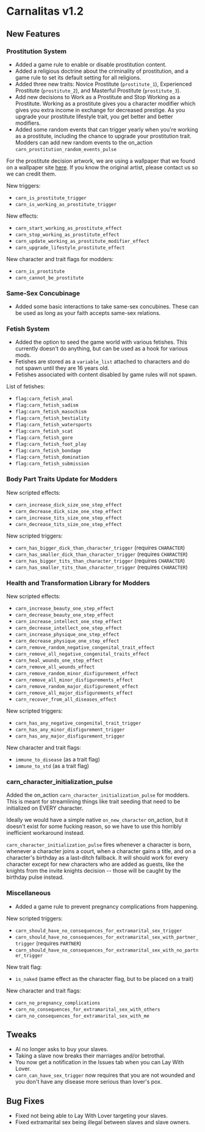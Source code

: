 # Carnalitas v1.2

## New Features

### Prostitution System

* Added a game rule to enable or disable prostitution content.
* Added a religious doctrine about the criminality of prostitution, and a game rule to set its default setting for all religions.
* Added three new traits: Novice Prostitute (`prostitute_1`), Experienced Prostitute (`prostitute_2`), and Masterful Prostitute (`prostitute_3`).
* Add new decisions to Work as a Prostitute and Stop Working as a Prostitute. Working as a prostitute gives you a character modifier which gives you extra income in exchange for decreased prestige. As you upgrade your prostitute lifestyle trait, you get better and better modifiers.
* Added some random events that can trigger yearly when you're working as a prostitute, including the chance to upgrade your prostitution trait. Modders can add new random events to the on_action `carn_prostitution_random_events_pulse`

For the prostitute decision artwork, we are using a wallpaper that we found on a wallpaper site [here](https://architecture.desktopnexus.com/wallpaper/2019495/). If you know the original artist, please contact us so we can credit them.

New triggers:
* `carn_is_prostitute_trigger`
* `carn_is_working_as_prostitute_trigger`

New effects:
* `carn_start_working_as_prostitute_effect`
* `carn_stop_working_as_prostitute_effect`
* `carn_update_working_as_prostitute_modifier_effect`
* `carn_upgrade_lifestyle_prostitute_effect`

New character and trait flags for modders:
* `carn_is_prostitute`
* `carn_cannot_be_prostitute`

### Same-Sex Concubinage

* Added some basic interactions to take same-sex concubines. These can be used as long as your faith accepts same-sex relations.

### Fetish System

* Added the option to seed the game world with various fetishes. This currently doesn't do anything, but can be used as a hook for various mods.
* Fetishes are stored as a `variable_list` attached to characters and do not spawn until they are 16 years old.
* Fetishes associated with content disabled by game rules will not spawn.

List of fetishes:
* `flag:carn_fetish_anal`
* `flag:carn_fetish_sadism`
* `flag:carn_fetish_masochism`
* `flag:carn_fetish_bestiality`
* `flag:carn_fetish_watersports`
* `flag:carn_fetish_scat`
* `flag:carn_fetish_gore`
* `flag:carn_fetish_foot_play`
* `flag:carn_fetish_bondage`
* `flag:carn_fetish_domination`
* `flag:carn_fetish_submission`

### Body Part Traits Update for Modders

New scripted effects:
* `carn_increase_dick_size_one_step_effect`
* `carn_decrease_dick_size_one_step_effect`
* `carn_increase_tits_size_one_step_effect`
* `carn_decrease_tits_size_one_step_effect`

New scripted triggers:
* `carn_has_bigger_dick_than_character_trigger` (requires `CHARACTER`)
* `carn_has_smaller_dick_than_character_trigger` (requires `CHARACTER`)
* `carn_has_bigger_tits_than_character_trigger` (requires `CHARACTER`)
* `carn_has_smaller_tits_than_character_trigger` (requires `CHARACTER`)

### Health and Transformation Library for Modders

New scripted effects:
* `carn_increase_beauty_one_step_effect`
* `carn_decrease_beauty_one_step_effect`
* `carn_increase_intellect_one_step_effect`
* `carn_decrease_intellect_one_step_effect`
* `carn_increase_physique_one_step_effect`
* `carn_decrease_physique_one_step_effect`
* `carn_remove_random_negative_congenital_trait_effect`
* `carn_remove_all_negative_congenital_traits_effect`
* `carn_heal_wounds_one_step_effect`
* `carn_remove_all_wounds_effect`
* `carn_remove_random_minor_disfigurement_effect`
* `carn_remove_all_minor_disfigurements_effect`
* `carn_remove_random_major_disfigurement_effect`
* `carn_remove_all_major_disfigurements_effect`
* `carn_recover_from_all_diseases_effect`

New scripted triggers:
* `carn_has_any_negative_congenital_trait_trigger`
* `carn_has_any_minor_disfigurement_trigger`
* `carn_has_any_major_disfigurement_trigger`

New character and trait flags:
* `immune_to_disease` (as a trait flag)
* `immune_to_std` (as a trait flag)

### carn_character_initialization_pulse

Added the on_action `carn_character_initialization_pulse` for modders. This is meant for streamlining things like trait seeding that need to be initialized on EVERY character.

Ideally we would have a simple native `on_new_character` on_action, but it doesn't exist for some fucking reason, so we have to use this horribly inefficient workaround instead.

`carn_character_initialization_pulse` fires whenever a character is born, whenever a character joins a court, when a character gains a title, and on a character's birthday as a last-ditch fallback. It will should work for every character except for new characters who are added as guests, like the knights from the invite knights decision -- those will be caught by the birthday pulse instead.

### Miscellaneous

* Added a game rule to prevent pregnancy complications from happening.

New scripted triggers:
* `carn_should_have_no_consequences_for_extramarital_sex_trigger`
* `carn_should_have_no_consequences_for_extramarital_sex_with_partner_trigger` (requires `PARTNER`)
* `carn_should_have_no_consequences_for_extramarital_sex_with_no_partner_trigger`

New trait flag:
* `is_naked` (same effect as the character flag, but to be placed on a trait)

New character and trait flags:
* `carn_no_pregnancy_complications`
* `carn_no_consequences_for_extramarital_sex_with_others`
* `carn_no_consequences_for_extramarital_sex_with_me`

## Tweaks

* AI no longer asks to buy your slaves.
* Taking a slave now breaks their marriages and/or betrothal.
* You now get a notification in the Issues tab when you can Lay With Lover.
* `carn_can_have_sex_trigger` now requires that you are not wounded and you don't have any disease more serious than lover's pox.

## Bug Fixes

* Fixed not being able to Lay With Lover targeting your slaves.
* Fixed extramarital sex being illegal between slaves and slave owners.
